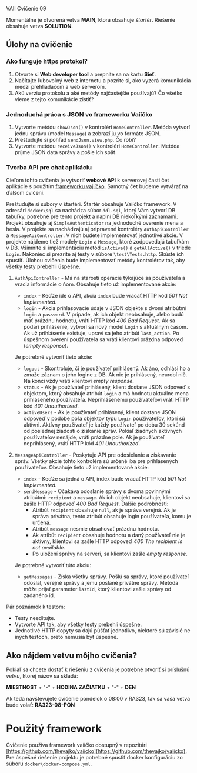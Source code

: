 VAII Cvičenie 09

Momentálne je otvorená vetva __MAIN__, ktorá obsahuje _štartér_. Riešenie obsahuje vetva __SOLUTION__.

## Úlohy na cvičenie

### Ako funguje https protokol?

1. Otvorte si **Web developer tool** a prepnite sa na kartu **Sieť**.
2. Načítajte ľubovoľný web z internetu a pozrite si, ako vyzerá komunikácia medzi prehliadačom a web serverom.
3. Akú verziu protokolu a aké metódy najčastejšie používajú? Čo všetko vieme z tejto komunikácie zistiť?

### Jednoduchá práca s JSON vo frameworku Vaííčko

1. Vytvorte metódu `showJson()` v kontroléri `HomeController`. Metóda vytvorí jednu správu (model `Message`) a zobrazí ju vo formáte JSON.
2. Preštudujte si pohľad `sendJson.view.php`. Čo robí?
3. Vytvorte metódu `receiveJson()` v kontroléri `HomeController`. Metóda príjme JSON data správy a pošle ich späť.

### Tvorba API pre chat aplikáciu

Cieľom tohto cvičenia je vytvoriť __webové API__ k serverovej časti čet aplikácie s použitím [frameworku vajiíčko](https://github.com/thevajko/vaiicko).
Samotný čet budeme vytvárať na ďalšom cvičení.

Preštudujte si súbory v štartéri. Štartér obsahuje Vaííčko framework. V adresári `docker\sql` sa nachádza súbor `ddl.sql`, ktorý Vám vytvorí DB tabuľky,
potrebné pre tento projekt a naplní DB niekoľkými záznamami. Projekt obsahuje aj `SimpleAuthenticator` na jednoduché overenie mena a hesla. V projekte sa
nachádzajú aj pripravené kontroléry `AuthApiController` a `MessageApiController`. V nich budete implementovať jednotlivé akcie.
V projekte nájdeme tiež modely `Login` a `Message`, ktoré zodpovedajú tabuľkám v DB. Všimnite si implementáciu metód `isActive()` a `getAllActive()` v
triede `Login`. Nakoniec si prezrite aj testy v súbore `\test\Tests.http`. Skúste ich spustiť. Úlohou cvičenia bude implementovať metódy kontrolérov tak,
aby všetky testy prebehli úspešne.

1. `AuthApiController` - Má na starosti operácie týkajúce sa používateľa a vracia informácie o ňom. Obsahuje tieto už implementované akcie:
    - `index` - Keďže ide o API, akcia `index` bude vracať HTTP kód _501 Not Implemented_.
    - `login` - Akcia prihlasovacie údaje v JSON objekte s dvomi atribútmi `login` a `password`. V prípade, ak ich objekt  neobsahuje, alebo budú mať prázdnu
      hodnotu, vráti HTTP kód _400 Bad Request_. Ak sa podarí prihlásenie, vytvorí sa nový model `Login` s aktuálnym časom. Ak už prihlásenie existuje,
      upraví sa jeho atribút `last_action`. Po úspešnom overení používateľa sa vráti klientovi prázdna odpoveď (_empty response_).

   Je potrebné vytvoriť tieto akcie:
    - `logout` - Skontroluje, či je používateľ prihlásený. Ak áno, odhlási ho a zmaže záznam o jeho logine z DB. Ak nie je prihlásený, neurobí nič. Na konci
      vždy vráti klientovi _empty response_.
    - `status` - Ak je používateľ prihlásený, klient dostane JSON odpoveď s objektom, ktorý obsahuje atribút `login` a má hodnotu aktuálne mena prihláseného
      používateľa. Neprihlásenému používateľovi vráti HTTP kód _401 Unauthorized_.
    - `activeUsers` - Ak je používateľ prihlásený, klient dostane JSON odpoveď v podobe poľa objektov typu `Login` používateľov, ktorí sú aktívni. Aktívny
      používateľ je každý používateľ po dobu 30 sekúnd od poslednej žiadosti o získanie správ. Pokiaľ žiadnych aktívnych používateľov nenájde, vráti prázdne
      pole. Ak je používateľ neprihlásený, vráti HTTP kód _401 Unauthorized_.

2. `MessageApiController` - Poskytuje API pre odosielanie a získavanie správ. Všetky akcie tohto kontroléra sú určené iba pre prihlásených používateľov.
   Obsahuje tieto už implementované akcie:
    - `index` - Keďže sa jedná o API, index bude vracať HTTP kód _501 Not Implemented_.
    - `sendMessage` - Očakáva odoslanie správy s dvoma povinnými atribútmi: `recipient` a `message`. Ak ich objekt neobsahuje, klientovi sa zašle HTTP odpoveď
      _400 Bad Request_. Ďalšie podrobnosti:
        * Atribút `recipient` obsahuje `null`, ak je správa verejná. Ak je správa privátna, tento atribút obsahuje login používateľa, komu je určená.
        * Atribút `message` nesmie obsahovať prázdnu hodnotu.
        * Ak atribút `recipient` obsahuje hodnotu a daný používateľ nie je aktívny, klientovi sa zašle HTTP odpoveď _400 The recipient is not available_.
        * Po uložení správy na serveri, sa klientovi zašle _empty response_.

   Je potrebné vytvoriť túto akciu:
    - `getMessages` - Získa všetky správy. Pošlú sa správy, ktoré používateľ odoslal, verejné správy a jemu poslané privátne správy. Metóda môže prijať
      parameter `lastId`, ktorý klientovi zašle správy od zadaného id.

Pár poznámok k testom:

* Testy needitujte.
* Vytvorte API tak, aby všetky testy prebehli úspešne.
* Jednotlivé HTTP dopyty sa dajú púšťať jednotlivo, niektoré sú závislé ne iných testoch, preto nemusia byť úspešné.

## Ako nájdem vetvu môjho cvičenia?

Pokiaľ sa chcete dostať k riešeniu z cvičenia je potrebné otvoriť si príslušnú _vetvu_, ktorej názov sa skladá:

__MIESTNOST__ + "-" + __HODINA ZAČIATKU__ + "-" + __DEN__

Ak teda navštevujete cvičenie pondelok o 08:00 v RA323, tak sa vaša vetva bude volať: __RA323-08-PON__

# Použitý framework

Cvičenie používa framework vaííčko dostupný v repozitári [https://github.com/thevajko/vaiicko](https://github.com/thevajko/vaiicko). Pre úspešné riešenie
projektu je potrebné spustiť docker konfiguráciu zo súboru `docker\docker-compose.yml`.  
